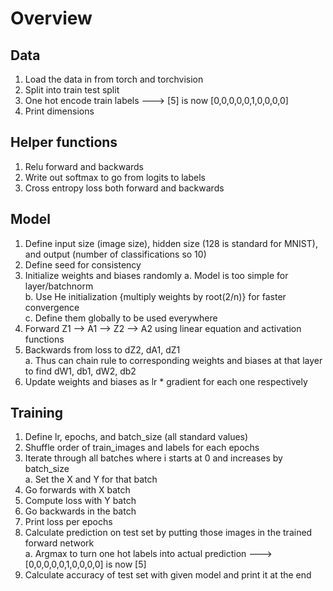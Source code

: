 # Overview

## Data 
1. Load the data in from torch and torchvision 
2. Split into train test split 
3. One hot encode train labels ---> [5] is now [0,0,0,0,0,1,0,0,0,0]
4. Print dimensions

## Helper functions
1. Relu forward and backwards
2. Write out softmax to go from logits to labels
3. Cross entropy loss both forward and backwards

## Model
1. Define input size (image size), hidden size (128 is standard for MNIST), and output (number of classifications so 10)
2. Define seed for consistency 
3. Initialize weights and biases randomly 
    a. Model is too simple for layer/batchnorm  
    b. Use He initialization {multiply weights by root(2/n)} for faster convergence  
    c. Define them globally to be used everywhere  
4. Forward Z1 --> A1 --> Z2 --> A2 using linear equation and activation functions
5. Backwards from loss to dZ2, dA1, dZ1  
    a. Thus can chain rule to corresponding weights and biases at that layer to find dW1, db1, dW2, db2  
6. Update weights and biases as lr * gradient for each one respectively

## Training
1. Define lr, epochs, and batch_size (all standard values)
2. Shuffle order of train_images and labels for each epochs
3. Iterate through all batches where i starts at 0 and increases by batch_size  
    a. Set the X and Y for that batch  
4. Go forwards with X batch
5. Compute loss with Y batch
6. Go backwards in the batch
7. Print loss per epochs
8. Calculate prediction on test set by putting those images in the trained forward network  
    a. Argmax to turn one hot labels into actual prediction ---> [0,0,0,0,0,1,0,0,0,0] is now [5]
9. Calculate accuracy of test set with given model and print it at the end
